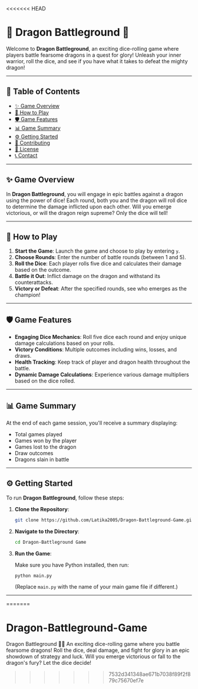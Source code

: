 <<<<<<< HEAD
# 🐉 Dragon Battleground 🐉

Welcome to **Dragon Battleground**, an exciting dice-rolling game where players battle fearsome dragons in a quest for glory! Unleash your inner warrior, roll the dice, and see if you have what it takes to defeat the mighty dragon!

---

## 📖 Table of Contents

- [✨ Game Overview](#-ame-overview)
- [🎲 How to Play](#-how-to-play)
- [🛡️ Game Features](#-game-features)
- [📊 Game Summary](#-game-summary)
- [⚙️ Getting Started](#-getting-started)
- [🤝 Contributing](#-contributing)
- [📜 License](#-license)
- [📞 Contact](#-contact)

---

## ✨ Game Overview

In **Dragon Battleground**, you will engage in epic battles against a dragon using the power of dice! Each round, both you and the dragon will roll dice to determine the damage inflicted upon each other. Will you emerge victorious, or will the dragon reign supreme? Only the dice will tell!

---

## 🎲 How to Play

1. **Start the Game**: Launch the game and choose to play by entering `y`.
2. **Choose Rounds**: Enter the number of battle rounds (between 1 and 5).
3. **Roll the Dice**: Each player rolls five dice and calculates their damage based on the outcome.
4. **Battle it Out**: Inflict damage on the dragon and withstand its counterattacks.
5. **Victory or Defeat**: After the specified rounds, see who emerges as the champion!

---

## 🛡️ Game Features

- **Engaging Dice Mechanics**: Roll five dice each round and enjoy unique damage calculations based on your rolls.
- **Victory Conditions**: Multiple outcomes including wins, losses, and draws.
- **Health Tracking**: Keep track of player and dragon health throughout the battle.
- **Dynamic Damage Calculations**: Experience various damage multipliers based on the dice rolled.

---

## 📊 Game Summary

At the end of each game session, you'll receive a summary displaying:

- Total games played
- Games won by the player
- Games lost to the dragon
- Draw outcomes
- Dragons slain in battle

---

## ⚙️ Getting Started

To run **Dragon Battleground**, follow these steps:

1. **Clone the Repository**:

   ```bash
   git clone https://github.com/Latika2005/Dragon-Battleground-Game.git
   ```

2. **Navigate to the Directory**:

   ```bash
   cd Dragon-Battleground Game
   ```

3. **Run the Game**:

   Make sure you have Python installed, then run:

   ```bash
   python main.py
   ```

   (Replace `main.py` with the name of your main game file if different.)

---

=======
# Dragon-Battleground-Game
Dragon Battleground 🐉🎲 An exciting dice-rolling game where you battle fearsome dragons! Roll the dice, deal damage, and fight for glory in an epic showdown of strategy and luck. Will you emerge victorious or fall to the dragon's fury? Let the dice decide!
>>>>>>> 7532d341348ae671b7038f89f2f879c75670ef7e

